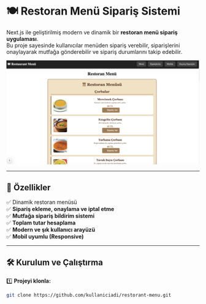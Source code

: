 # 🍽️ Restoran Menü Sipariş Sistemi

Next.js ile geliştirilmiş modern ve dinamik bir **restoran menü sipariş uygulaması**.  
Bu proje sayesinde kullanıcılar menüden sipariş verebilir, siparişlerini onaylayarak mutfağa gönderebilir ve sipariş durumlarını takip edebilir.

![Proje Görseli](./public/images/screenshott.png) <!-- Buraya proje ekran görüntüsü ekleyebilirsin -->

---

## 🚀 Özellikler
✅ Dinamik restoran menüsü  
✅ **Sipariş ekleme, onaylama ve iptal etme**  
✅ **Mutfağa sipariş bildirim sistemi**  
✅ **Toplam tutar hesaplama**  
✅ **Modern ve şık kullanıcı arayüzü**  
✅ **Mobil uyumlu (Responsive)**  

---

## 🛠️ Kurulum ve Çalıştırma
1️⃣ **Projeyi klonla:**  
```bash
git clone https://github.com/kullaniciadi/restorant-menu.git
